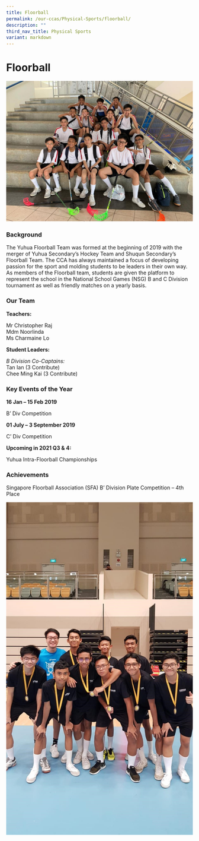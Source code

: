 ```yaml
---
title: Floorball
permalink: /our-ccas/Physical-Sports/floorball/
description: ""
third_nav_title: Physical Sports
variant: markdown
---
```

# **Floorball**

![](/images/WhatsApp%20Image%202021-06-04.jpeg)

### Background

The Yuhua Floorball Team was formed at the beginning of 2019 with the merger of Yuhua Secondary’s Hockey Team and Shuqun Secondary’s Floorball Team. The CCA has always maintained a focus of developing passion for the sport and molding students to be leaders in their own way. 
As members of the Floorball team, students are given the platform to represent the school in the National School Games (NSG) B and C Division tournament as well as friendly matches on a yearly basis.

### Our Team

**Teachers:**&nbsp;

Mr Christopher Raj
<br>Mdm Noorlinda
<br>Ms Charmaine Lo


**Student Leaders:**&nbsp;

*B Division Co-Captains:*<br>
Tan Ian (3 Contribute)
<br>Chee Ming Kai  (3 Contribute)

### Key Events of the Year

**16 Jan – 15 Feb 2019**

B’ Div Competition&nbsp;

**01 July – 3 September 2019**

C’ Div Competition&nbsp;

**Upcoming in 2021 Q3 &amp; 4:**  

Yuhua Intra-Floorball Championships&nbsp;

### Achievements

Singapore Floorball Association (SFA) B’ Division Plate Competition – 4th Place

![](/images/ff.jpg)